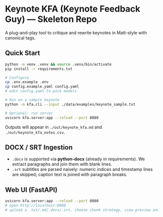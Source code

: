 # Keynote KFA (Keynote Feedback Guy) — Skeleton Repo

A plug-and-play tool to critique and rewrite keynotes in Matt-style with canonical tags.

## Quick Start

```bash
python -m venv .venv && source .venv/bin/activate
pip install -r requirements.txt

# Configure
cp .env.example .env
cp config.example.yaml config.yaml
# edit config.yaml to pick models

# Run on a sample keynote
python -m kfa.cli --input ./data/examples/keynote_sample.txt

# Optional: run server
uvicorn kfa.server:app --reload --port 8080
```
Outputs will appear in `./out/keynote_kfa.md` and `./out/keynote_kfa_notes.csv`.


## DOCX / SRT Ingestion
- `.docx` is supported via **python-docx** (already in requirements). We extract paragraphs and join them with blank lines.
- `.srt` subtitles are parsed naively: numeric indices and timestamp lines are skipped; caption text is joined with paragraph breaks.

## Web UI (FastAPI)
```bash
uvicorn kfa.server:app --reload --port 8080
# open http://localhost:8080
# upload a .txt/.md/.docx/.srt, choose chunk strategy, view preview and download outputs
```
